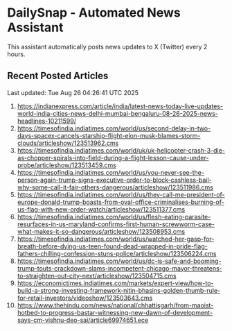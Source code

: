 # DailySnap - Automated News Assistant

This assistant automatically posts news updates to X (Twitter) every 2 hours.

## Recent Posted Articles

Last updated: Tue Aug 26 04:26:41 UTC 2025

1. https://indianexpress.com/article/india/latest-news-today-live-updates-world-india-cities-news-delhi-mumbai-bengaluru-08-26-2025-news-headlines-10211599/
2. https://timesofindia.indiatimes.com/world/us/second-delay-in-two-days-spacex-cancels-starship-flight-elon-musk-blames-storm-clouds/articleshow/123513962.cms
3. https://timesofindia.indiatimes.com/world/uk/uk-helicopter-crash-3-die-as-chopper-spirals-into-field-during-a-flight-lesson-cause-under-probe/articleshow/123513459.cms
4. https://timesofindia.indiatimes.com/world/us/you-never-see-the-person-again-trump-signs-executive-order-to-block-cashless-bail-why-some-call-it-fair-others-dangerous/articleshow/123511986.cms
5. https://timesofindia.indiatimes.com/world/us/they-call-me-president-of-europe-donald-trump-boasts-from-oval-office-criminalises-burning-of-us-flag-with-new-order-watch/articleshow/123511377.cms
6. https://timesofindia.indiatimes.com/world/us/flesh-eating-parasite-resurfaces-in-us-maryland-confirms-first-human-screwworm-case-what-makes-it-so-dangerous/articleshow/123508953.cms
7. https://timesofindia.indiatimes.com/world/us/watched-her-gasp-for-breath-before-dying-us-teen-found-dead-wrapped-in-pride-flag-fathers-chilling-confession-stuns-police/articleshow/123506224.cms
8. https://timesofindia.indiatimes.com/world/us/dc-is-safe-and-booming-trump-touts-crackdown-slams-incompetent-chicago-mayor-threatens-to-straighten-out-city-next/articleshow/123504715.cms
9. https://economictimes.indiatimes.com/markets/expert-view/how-to-build-a-strong-investing-framework-nitin-bhasins-golden-thumb-rule-for-retail-investors/videoshow/123503643.cms
10. https://www.thehindu.com/news/national/chhattisgarh/from-maoist-hotbed-to-progress-bastar-witnessing-new-dawn-of-development-says-cm-vishnu-deo-sai/article69974651.ece
